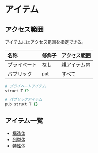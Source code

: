 # アイテム

## アクセス範囲

アイテムにはアクセス範囲を指定できる。

|名称|修飾子|アクセス範囲|
|:-|:-|:-|
|プライベート|なし|親アイテム内|
|パブリック|`pub`|すべて|

```rb
# プライベートアイテム
struct T {}

# パブリックアイテム
pub struct T {}
```

## アイテム一覧

- [構造体](./struct/index.md)
- [列挙体](./enum/index.md)
- [特性体](./trait/index.md)
